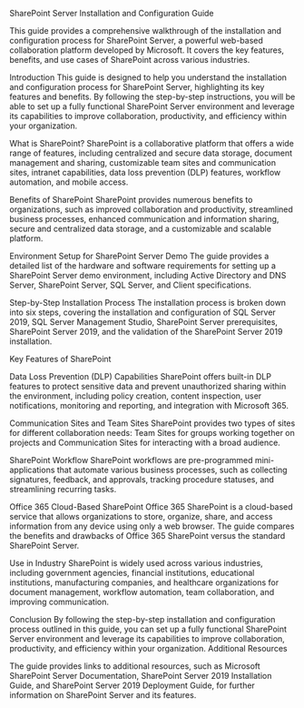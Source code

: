 SharePoint Server Installation and Configuration Guide


This guide provides a comprehensive walkthrough of the installation and configuration process for SharePoint Server, a powerful web-based collaboration platform developed by Microsoft. It covers the key features, benefits, and use cases of SharePoint across various industries.

Introduction 
This guide is designed to help you understand the installation and configuration process for SharePoint Server, highlighting its key features and benefits. By following the step-by-step instructions, you will be able to set up a fully functional SharePoint Server environment and leverage its capabilities to improve collaboration, productivity, and efficiency within your organization.

What is SharePoint?
SharePoint is a collaborative platform that offers a wide range of features, including centralized and secure data storage, document management and sharing, customizable team sites and communication sites, intranet capabilities, data loss prevention (DLP) features, workflow automation, and mobile access.

Benefits of SharePoint
SharePoint provides numerous benefits to organizations, such as improved collaboration and productivity, streamlined business processes, enhanced communication and information sharing, secure and centralized data storage, and a customizable and scalable platform.

Environment Setup for SharePoint Server Demo
The guide provides a detailed list of the hardware and software requirements for setting up a SharePoint Server demo environment, including Active Directory and DNS Server, SharePoint Server, SQL Server, and Client specifications.

Step-by-Step Installation Process
The installation process is broken down into six steps, covering the installation and configuration of SQL Server 2019, SQL Server Management Studio, SharePoint Server prerequisites, SharePoint Server 2019, and the validation of the SharePoint Server 2019 installation.

Key Features of SharePoint

Data Loss Prevention (DLP) Capabilities
SharePoint offers built-in DLP features to protect sensitive data and prevent unauthorized sharing within the environment, including policy creation, content inspection, user notifications, monitoring and reporting, and integration with Microsoft 365.

Communication Sites and Team Sites
SharePoint provides two types of sites for different collaboration needs: Team Sites for groups working together on projects and Communication Sites for interacting with a broad audience.

SharePoint Workflow
SharePoint workflows are pre-programmed mini-applications that automate various business processes, such as collecting signatures, feedback, and approvals, tracking procedure statuses, and streamlining recurring tasks.

Office 365 Cloud-Based SharePoint
Office 365 SharePoint is a cloud-based service that allows organizations to store, organize, share, and access information from any device using only a web browser. The guide compares the benefits and drawbacks of Office 365 SharePoint versus the standard SharePoint Server.

Use in Industry
SharePoint is widely used across various industries, including government agencies, financial institutions, educational institutions, manufacturing companies, and healthcare organizations for document management, workflow automation, team collaboration, and improving communication.

Conclusion
By following the step-by-step installation and configuration process outlined in this guide, you can set up a fully functional SharePoint Server environment and leverage its capabilities to improve collaboration, productivity, and efficiency within your organization.
Additional Resources

The guide provides links to additional resources, such as Microsoft SharePoint Server Documentation, SharePoint Server 2019 Installation Guide, and SharePoint Server 2019 Deployment Guide, for further information on SharePoint Server and its features.
